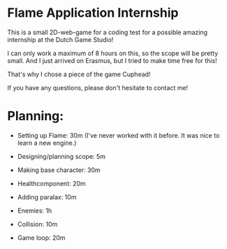 # Flame Application Internship
 This is a small 2D-web-game for a coding test for a possible amazing internship at the Dutch Game Studio!
 
 I can only work a maximum of 8 hours on this, so the scope will be pretty small. And I just arrived on Erasmus, but I tried to make time free for this!

 That's why I chose a piece of the game Cuphead!
 
 If you have any questions, please don't hesitate to contact me!

 # Planning:
 - Setting up Flame: 30m
(I've never worked with it before. It was nice to learn a new engine.)
 
 - Designing/planning scope: 5m
 
 - Making base character: 30m
 - Healthcomponent: 20m
 
 - Adding paralax: 10m

 - Enemies: 1h

 - Collision: 10m

 - Game loop: 20m
 
